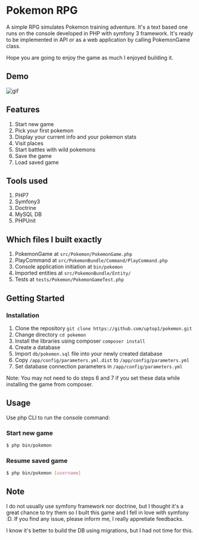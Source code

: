 Pokemon RPG
===========

A simple RPG simulates Pokemon training adventure. It's a text based one runs on the console developed in PHP with symfony 3 framework. It's ready to be implemented in API or as a web application by calling PokemonGame class.

Hope you are going to enjoy the game as much I enjoyed building it.

Demo
---------------
![gif](http://i.imgur.com/SgnBl5z.gif)

Features
---------------
1. Start new game
2. Pick your first pokemon
3. Display your current info and your pokemon stats
4. Visit places
5. Start battles with wild pokemons
6. Save the game
7. Load saved game

Tools used
---------------
1. PHP7
2. Symfony3
3. Doctrine
4. MySQL DB
5. PHPUnit

Which files I built exactly
---------------
1. PokemonGame at `src/Pokemon/PokemonGame.php`
2. PlayCommand at `src/PokemonBundle/Command/PlayCommand.php`
3. Console application initiation at `bin/pokemon`
4. Imported entities at `src/PokemonBundle/Entity/`
5. Tests at `tests/Pokemon/PokemonGameTest.php`

Getting Started
---------------

### Installation
1. Clone the repository `git clone https://github.com/uptop1/pokemon.git`
2. Change directory `cd pokemon`
3. Install the libraries using composer `composer install`
4. Create a database
5. Import `db/pokemon.sql` file into your newly created database
6. Copy `/app/config/parameters.yml.dist` to `/app/config/parameters.yml`
7. Set database connection parameters in `/app/config/parameters.yml`

Note: You may not need to do steps 6 and 7 if you set these data while installing the game from composer.

Usage
-----

Use php CLI to run the console command:

### Start new game
```bash
$ php bin/pokemon
```

### Resume saved game
```bash
$ php bin/pokemon [username]
```

Note
---------------
I do not usually use symfony framework nor doctrine, but I thought it's a great chance to try them so I built this game and I fell in love with symfony :D. If you find any issue, please inform me, I really appretiate feedbacks.

I know it's better to build the DB using migrations, but I had not time for this.
